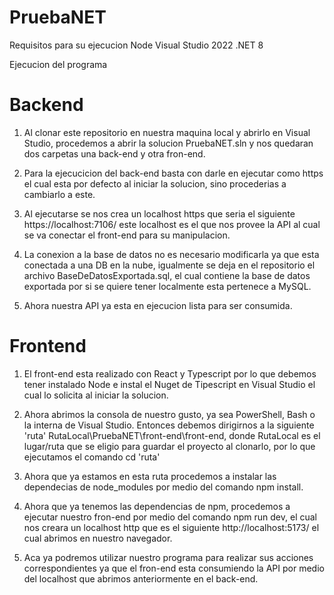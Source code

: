 # PruebaNET

Requisitos para su ejecucion
Node
Visual Studio 2022
.NET 8

Ejecucion del programa
# Backend
1.  Al clonar este repositorio en nuestra maquina local y abrirlo en Visual Studio,
procedemos a abrir la solucion PruebaNET.sln y nos quedaran dos carpetas una
back-end y otra fron-end.

2.  Para la ejecucicion del back-end basta con darle en ejecutar como https el cual 
esta por defecto al iniciar la solucion, sino procederias a cambiarlo a este.

3.  Al ejecutarse se nos crea un localhost https que seria el siguiente https://localhost:7106/
este localhost es el que nos provee la API al cual se va conectar el front-end para su 
manipulacion.

4.  La conexion a la base de datos no es necesario modificarla ya que esta conectada a una DB en
la nube, igualmente se deja en el repositorio el archivo BaseDeDatosExportada.sql, el cual 
contiene la base de datos exportada por si se quiere tener localmente esta pertenece a MySQL.

5.  Ahora nuestra API ya esta en ejecucion lista para ser consumida.

# Frontend
1.  El front-end esta realizado con React y Typescript por lo que debemos tener instalado Node e 
instal el Nuget de Tipescript en Visual Studio el cual lo solicita al iniciar la solucion.

2.  Ahora abrimos la consola de nuestro gusto, ya sea PowerShell, Bash o la interna de Visual Studio.
Entonces debemos dirigirnos a la siguiente 'ruta' RutaLocal\PruebaNET\front-end\front-end, donde 
RutaLocal es el lugar/ruta que se eligio para guardar el proyecto al clonarlo, por lo que 
ejecutamos el comando cd 'ruta'

3.  Ahora que ya estamos en esta ruta procedemos a instalar las dependecias de node_modules por medio
del comando npm install.

4.  Ahora que ya tenemos las dependencias de npm, procedemos a ejecutar nuestro fron-end por medio
del comando npm run dev, el cual nos creara un localhost http que es el siguiente 
http://localhost:5173/ el cual abrimos en nuestro navegador.

5.  Aca ya podremos utilizar nuestro programa para realizar sus acciones correspondientes ya que el
fron-end esta consumiendo la API por medio del localhost que abrimos anteriormente en el back-end.
